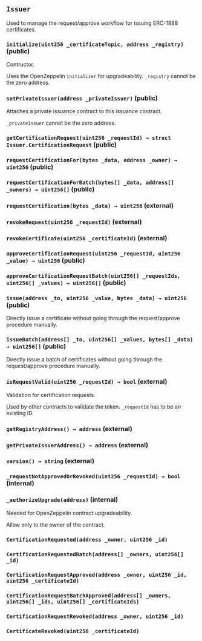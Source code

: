 ## `Issuer`

Used to manage the request/approve workflow for issuing ERC-1888 certificates.

### `initialize(uint256 _certificateTopic, address _registry)` (public)

Contructor.

Uses the OpenZeppelin `initializer` for upgradeability.
`_registry` cannot be the zero address.

### `setPrivateIssuer(address _privateIssuer)` (public)

Attaches a private issuance contract to this issuance contract.

`_privateIssuer` cannot be the zero address.

### `getCertificationRequest(uint256 _requestId) → struct Issuer.CertificationRequest` (public)

### `requestCertificationFor(bytes _data, address _owner) → uint256` (public)

### `requestCertificationForBatch(bytes[] _data, address[] _owners) → uint256[]` (public)

### `requestCertification(bytes _data) → uint256` (external)

### `revokeRequest(uint256 _requestId)` (external)

### `revokeCertificate(uint256 _certificateId)` (external)

### `approveCertificationRequest(uint256 _requestId, uint256 _value) → uint256` (public)

### `approveCertificationRequestBatch(uint256[] _requestIds, uint256[] _values) → uint256[]` (public)

### `issue(address _to, uint256 _value, bytes _data) → uint256` (public)

Directly issue a certificate without going through the request/approve procedure manually.

### `issueBatch(address[] _to, uint256[] _values, bytes[] _data) → uint256[]` (public)

Directly issue a batch of certificates without going through the request/approve procedure manually.

### `isRequestValid(uint256 _requestId) → bool` (external)

Validation for certification requests.

Used by other contracts to validate the token.
`_requestId` has to be an existing ID.

### `getRegistryAddress() → address` (external)

### `getPrivateIssuerAddress() → address` (external)

### `version() → string` (external)

### `_requestNotApprovedOrRevoked(uint256 _requestId) → bool` (internal)

### `_authorizeUpgrade(address)` (internal)

Needed for OpenZeppelin contract upgradeability.

Allow only to the owner of the contract.

### `CertificationRequested(address _owner, uint256 _id)`

### `CertificationRequestedBatch(address[] _owners, uint256[] _id)`

### `CertificationRequestApproved(address _owner, uint256 _id, uint256 _certificateId)`

### `CertificationRequestBatchApproved(address[] _owners, uint256[] _ids, uint256[] _certificateIds)`

### `CertificationRequestRevoked(address _owner, uint256 _id)`

### `CertificateRevoked(uint256 _certificateId)`
